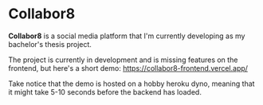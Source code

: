 # Collabor8

**Collabor8** is a social media platform that I'm currently developing as my bachelor's thesis project. 

The project is currently in development and is missing features on the frontend, but here's a short demo: https://collabor8-frontend.vercel.app/

Take notice that the demo is hosted on a hobby heroku dyno, meaning that it might take 5-10 seconds before the backend has loaded.
